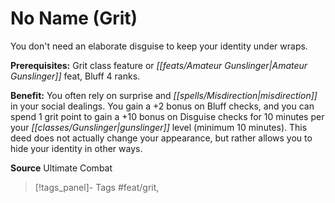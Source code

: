 ﻿---
cssclass: [feats]

---
# No Name (Grit)

You don't need an elaborate disguise to keep your identity under wraps.

**Prerequisites:** Grit class feature or _[[feats/Amateur Gunslinger|Amateur Gunslinger]]_ feat, Bluff 4 ranks.

**Benefit:** You often rely on surprise and _[[spells/Misdirection|misdirection]]_ in your social dealings. You gain a +2 bonus on Bluff checks, and you can spend 1 grit point to gain a +10 bonus on Disguise checks for 10 minutes per your _[[classes/Gunslinger|gunslinger]]_ level (minimum 10 minutes). This deed does not actually change your appearance, but rather allows you to hide your identity in other ways.

**Source** Ultimate Combat
>[!tags_panel]- Tags
> #feat/grit, 